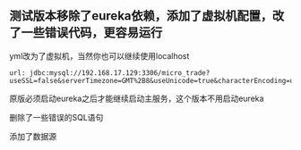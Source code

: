 

## 测试版本移除了eureka依赖，添加了虚拟机配置，改了一些错误代码，更容易运行



yml改为了虚拟机，当然你也可以继续使用localhost

```
url: jdbc:mysql://192.168.17.129:3306/micro_trade?useSSL=false&serverTimezone=GMT%2B8&useUnicode=true&characterEncoding=utf8
```



原版必须启动eureka之后才能继续启动主服务，这个版本不用启动eureka



删除了一些错误的SQL语句



添加了数据源

